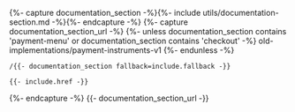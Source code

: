 {%- capture documentation_section -%}{%- include utils/documentation-section.md -%}{%- endcapture -%}
{%- capture documentation_section_url -%}
    {%- unless documentation_section contains 'payment-menu' or documentation_section contains 'checkout' -%}
        old-implementations/payment-instruments-v1
    {%- endunless -%}

    /{{- documentation_section fallback=include.fallback -}}

    {{- include.href -}}
{%- endcapture -%}
{{- documentation_section_url -}}
